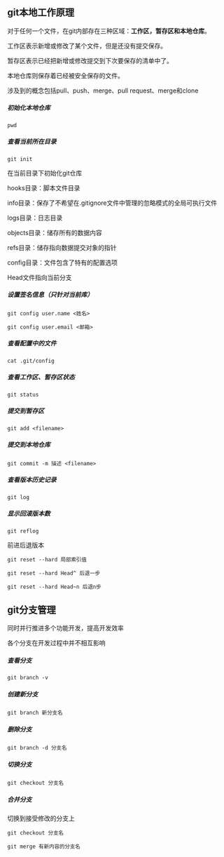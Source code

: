## git本地工作原理

对于任何一个文件，在git内部存在三种区域：**工作区，暂存区和本地仓库**。

工作区表示新增或修改了某个文件，但是还没有提交保存。

暂存区表示已经把新增或修改提交到下次要保存的清单中了。

本地仓库则保存着已经被安全保存的文件。

涉及到的概念包括pull、push、merge、pull request、merge和clone

##### 初始化本地仓库

`pwd`

##### 查看当前所在目录

`git init`

在当前目录下初始化git仓库

hooks目录：脚本文件目录

info目录：保存了不希望在.gitignore文件中管理的忽略模式的全局可执行文件

logs目录：日志目录

objects目录：储存所有的数据内容

refs目录：储存指向数据提交对象的指针

config目录：文件包含了特有的配置选项

Head文件指向当前分支

##### 设置签名信息（只针对当前库）

```
git config user.name <姓名>

git config user.email <邮箱>
```

##### 查看配置中的文件

`cat .git/config`

##### 查看工作区、暂存区状态

`git status`

##### 提交到暂存区

`git add <filename>`

##### 提交到本地仓库

`git commit -m 描述 <filename>`

##### 查看版本历史记录

`git log`

##### 显示回滚版本数

`git reflog`

前进后退版本

`git reset --hard 局部索引值`

`git reset --hard Head^ 后退一步`

`git reset --hard Head~n 后退n步`

## git分支管理

同时并行推进多个功能开发，提高开发效率

各个分支在开发过程中并不相互影响

##### 查看分支

`git branch -v`

##### 创建新分支

`git branch 新分支名`

##### 删除分支

`git branch -d 分支名`

##### 切换分支

`git checkout 分支名`

##### 合并分支

切换到接受修改的分支上

`git checkout 分支名`

`git merge 有新内容的分支名`

##### 











